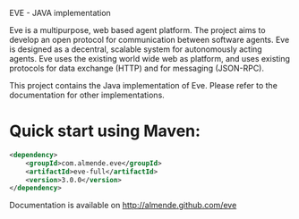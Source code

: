 EVE - JAVA implementation

Eve is a multipurpose, web based agent platform. The project aims to develop 
an open protocol for communication between software agents. Eve is designed as 
a decentral, scalable system for autonomously acting agents. Eve uses the 
existing world wide web as platform, and uses existing protocols for data 
exchange (HTTP) and for messaging (JSON-RPC).

This project contains the Java implementation of Eve. Please refer to the documentation for other implementations.

# Quick start using Maven:
```xml
<dependency>
    <groupId>com.almende.eve</groupId>
    <artifactId>eve-full</artifactId>
    <version>3.0.0</version>
</dependency>
```

Documentation is available on http://almende.github.com/eve
